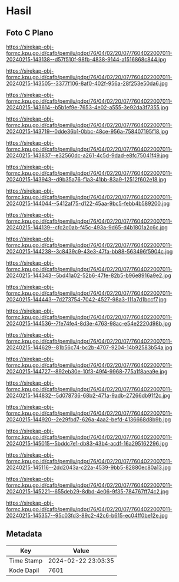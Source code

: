 # Hasil

## Foto C Plano

https://sirekap-obj-formc.kpu.go.id/cafb/pemilu/pdpr/76/04/02/20/07/7604022007011-20240215-143138--d57f510f-98fb-4838-9144-a1516868c844.jpg

https://sirekap-obj-formc.kpu.go.id/cafb/pemilu/pdpr/76/04/02/20/07/7604022007011-20240215-143505--3377f106-8af0-402f-956a-28f253e50da6.jpg

https://sirekap-obj-formc.kpu.go.id/cafb/pemilu/pdpr/76/04/02/20/07/7604022007011-20240215-143614--b5b1ef9e-7653-4e02-a555-3e92da3f7355.jpg

https://sirekap-obj-formc.kpu.go.id/cafb/pemilu/pdpr/76/04/02/20/07/7604022007011-20240215-143719--0dde36b1-0bbc-48ce-956a-758407195f18.jpg

https://sirekap-obj-formc.kpu.go.id/cafb/pemilu/pdpr/76/04/02/20/07/7604022007011-20240215-143837--e32560dc-a261-4c5d-9dad-e8fc75041f49.jpg

https://sirekap-obj-formc.kpu.go.id/cafb/pemilu/pdpr/76/04/02/20/07/7604022007011-20240215-143943--d9b35a76-f1a3-41bb-83a9-12512f602e18.jpg

https://sirekap-obj-formc.kpu.go.id/cafb/pemilu/pdpr/76/04/02/20/07/7604022007011-20240215-144044--5412af75-d122-45aa-9bc5-febb4b589200.jpg

https://sirekap-obj-formc.kpu.go.id/cafb/pemilu/pdpr/76/04/02/20/07/7604022007011-20240215-144139--cfc2c0ab-f45c-493a-9d65-d4b1801a2c6c.jpg

https://sirekap-obj-formc.kpu.go.id/cafb/pemilu/pdpr/76/04/02/20/07/7604022007011-20240215-144238--3c8439c9-43e3-47fa-bb88-563496f5904c.jpg

https://sirekap-obj-formc.kpu.go.id/cafb/pemilu/pdpr/76/04/02/20/07/7604022007011-20240215-144343--5bd41a02-52b6-47fe-82b5-b96e8916a9e2.jpg

https://sirekap-obj-formc.kpu.go.id/cafb/pemilu/pdpr/76/04/02/20/07/7604022007011-20240215-144443--7d273754-7042-4527-98a3-111a7d1bccf7.jpg

https://sirekap-obj-formc.kpu.go.id/cafb/pemilu/pdpr/76/04/02/20/07/7604022007011-20240215-144536--7fe74fe4-8d3e-4763-98ac-e54e2220d98b.jpg

https://sirekap-obj-formc.kpu.go.id/cafb/pemilu/pdpr/76/04/02/20/07/7604022007011-20240215-144629--81b56c74-bc2b-4707-9204-14b92583b54a.jpg

https://sirekap-obj-formc.kpu.go.id/cafb/pemilu/pdpr/76/04/02/20/07/7604022007011-20240215-144727--892eb30e-10f3-49f4-9968-775a1f8aea9e.jpg

https://sirekap-obj-formc.kpu.go.id/cafb/pemilu/pdpr/76/04/02/20/07/7604022007011-20240215-144832--5d078736-68b2-471a-9adb-27266db91f2c.jpg

https://sirekap-obj-formc.kpu.go.id/cafb/pemilu/pdpr/76/04/02/20/07/7604022007011-20240215-144920--2e29fbd7-626a-4aa2-befd-4136668d8b9b.jpg

https://sirekap-obj-formc.kpu.go.id/cafb/pemilu/pdpr/76/04/02/20/07/7604022007011-20240215-145015--5bddc7e1-db83-43b4-acdf-16a295162296.jpg

https://sirekap-obj-formc.kpu.go.id/cafb/pemilu/pdpr/76/04/02/20/07/7604022007011-20240215-145116--2dd2043a-c22a-4539-9bb5-82880ec80a13.jpg

https://sirekap-obj-formc.kpu.go.id/cafb/pemilu/pdpr/76/04/02/20/07/7604022007011-20240215-145221--655deb29-8dbd-4e06-9f35-784767ff74c2.jpg

https://sirekap-obj-formc.kpu.go.id/cafb/pemilu/pdpr/76/04/02/20/07/7604022007011-20240215-145357--95c03fd3-89c2-42c6-b615-ec04ff0be12e.jpg


## Metadata

| Key        | Value               |
| ---------- | ------------------- |
| Time Stamp | 2024-02-22 23:03:35 |
| Kode Dapil | 7601                |



